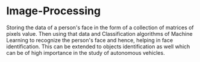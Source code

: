 # Image-Processing
Storing the data of a person's face in the form of a collection of matrices of pixels value. Then using that data and Classification algorithms of Machine Learning to recognize the person's face and hence, helping in face identification. This can be extended to objects identification as well which can be of high importance in the study of autonomous vehicles.
